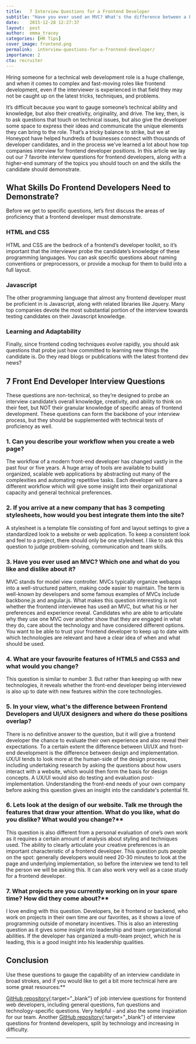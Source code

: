 ```yaml
---
title:   7 Interview Questions for a Frontend Developer
subtitle: "Have you ever used an MVC? What's the difference between a Frontend Developer and a UI/UX Designer? Check out these common examples of non-technical interview questions for frontend developers and ace your next interview!"
date:    2015-12-28 12:27:37
layout:  post
author:  emma_tracey
categories: [HR Tips]
cover_image: frontend.png
permalink:  interview-questions-for-a-frontend-developer/
importance: 2
cta: recruiter
---
```


Hiring someone for a technical web development role is a huge challenge, and when it comes to complex and fast-moving roles like frontend development, even if the interviewer is experienced in that field they may not be caught up on the latest tricks, techniques, and problems. 

<!--more-->

It’s difficult because you want to gauge someone’s technical ability and knowledge, but also their creativity, originality, and drive. The key, then, is to ask questions that touch on technical issues, but also give the developer some space to express their ideas and communicate the unique elements they can bring to the role. 
That’s a tricky balance to strike, but we at Honeypot have helped hundreds of businesses connect with thousands of developer candidates, and in the process we’ve learned a lot about how top companies interview for frontend developer positions. In this article we lay out our 7 favorite interview questions for frontend developers, along with a higher-end summary of the topics you should touch on and the skills the candidate should demonstrate.

## What Skills Do Frontend Developers Need to Demonstrate?

Before we get to specific questions, let’s first discuss the areas of proficiency that a frontend developer must demonstrate.

### HTML and CSS

HTML and CSS are the bedrock of a frontend’s developer toolkit, so it’s important that the interviewer probe the candidate’s knowledge of these programming languages. You can ask specific questions about naming conventions or preprocessors, or provide a mockup for them to build into a full layout. 

### Javascript

The other programming language that almost any frontend developer must be proficient in is Javascript, along with related libraries like Jquery. Many top companies devote the most substantial portion of the interview towards testing candidates on their Javascript knowledge. 

### Learning and Adaptability

Finally, since frontend coding techniques evolve rapidly, you should ask questions that probe just how committed to learning new things the candidate is. Do they read blogs or publications with the latest frontend dev news? 

## 7 Front End Developer Interview Questions

These questions are non-technical, so they’re designed to probe an interview candidate’s overall knowledge, creativity, and ability to think on their feet, but NOT their granular knowledge of specific areas of frontend development. These questions can form the backbone of your interview process, but they should be supplemented with technical tests of proficiency as well. 


### 1. Can you describe your workflow when you create a web page?

The workflow of a modern front-end developer has changed vastly in the past four or five years. A huge array of tools are available to build organized, scalable web applications by abstracting out many of the complexities and automating repetitive tasks. Each developer will share a different workflow which will give some insight into their organizational capacity and general technical preferences.

### 2. If you arrive at a new company that has 3 competing stylesheets, how would you best integrate them into the site?

A stylesheet is a template file consisting of font and layout settings to give a standardized look to a website or web application. To keep a consistent look and feel to a project, there should only be one stylesheet. I like to ask this question to judge problem-solving, communication and team skills.

### 3. Have you ever used an MVC? Which one and what do you like and dislike about it?

MVC stands for model view controller. MVCs typically organize webapps into a well-structured pattern, making code easier to maintain. The term is well-known by developers and some famous examples of MVCs include backbone.js and angular.js. What makes this question interesting is not whether the frontend interviewee has used an MVC, but what his or her preferences and experience reveal. Candidates who are able to articulate why they use one MVC over another show that they are engaged in what they do, care about the technology and have considered different options. You want to be able to trust your frontend developer to keep up to date with which technologies are relevant and have a clear idea of when and what should be used.

### 4. What are your favourite features of HTML5 and CSS3 and what would you change?
This question is similar to number 3. But rather than keeping up with new technologies, it reveals whether the front-end developer being interviewed is also up to date with new features within the core technologies.

### 5. In your view, what's the difference between Frontend Developers and UI/UX designers and where do these positions overlap?

There is no definitive answer to the question, but it will give a frontend developer the chance to evaluate their own experience and also reveal their expectations. To a certain extent the difference between UI/UX and front-end development is the difference between design and implementation. UX/UI tends to look more at the human-side of the design process, including undertaking research by asking the questions about how users interact with a website, which would then form the basis for design concepts. A UX/UI would also do testing and evaluation post-implementation. Understanding the front-end needs of your own company before asking this question gives an insight into the candidate's potential fit.

### 6. Lets look at the design of our website. Talk me through the features that draw your attention. What do you like, what do you dislike? What would you change?**

This question is also different from a personal evaluation of one’s own work as it requires a certain amount of analysis about styling and techniques used. The ability to clearly articulate your creative preferences is an important characteristic of a frontend developer. This question puts people on the spot: generally developers would need 20-30 minutes to look at the page and underlying implementation, so before the interview we tend to tell the person we will be asking this. It can also work very well as a case study for a frontend developer.

### 7. What projects are you currently working on in your spare time? How did they come about?**

I love ending with this question. Developers, be it frontend or backend, who work on projects in their own time are our favorites, as it shows a love of programming outside of monetary incentives. This is also an interesting question as it gives some insight into leadership and team organizational abilities. If the developer has organized a multi-team project, which he is leading, this is a good insight into his leadership qualities.

## Conclusion
Use these questions to gauge the capability of an interview candidate in broad strokes, and if you would like to get a bit more technical here are some great resources:**

[GitHub repository][1]{:target="_blank"} of job interview questions for frontend web developers, including general questions, fun questions and technology-specific questions. Very helpful - and also the some inspiration for our team.
Another [GitHub repository][2]{:target="_blank"} of interview questions for frontend developers, split by technology and increasing in difficulty.

***


[1]: https://github.com/h5bp/Front-end-Developer-Interview-Questions
[2]: https://github.com/khan4019/front-end-Interview-Questions

